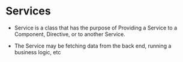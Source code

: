 # Services 

 - Service is a class that has the purpose of Providing a Service to a Component, Directive, or to another Service. 
 
 - The Service may be fetching data from the back end, running a business logic, etc
